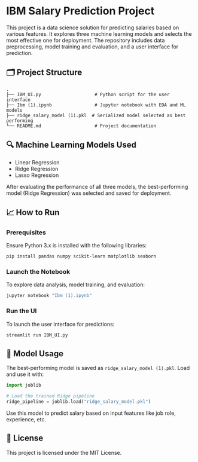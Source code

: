 # IBM Salary Prediction Project

This project is a data science solution for predicting salaries based on various features. It explores three machine learning models and selects the most effective one for deployment. The repository includes data preprocessing, model training and evaluation, and a user interface for prediction.

## 🗂️ Project Structure

```
.
├── IBM_UI.py                    # Python script for the user interface
├── Ibm (1).ipynb                # Jupyter notebook with EDA and ML models
├── ridge_salary_model (1).pkl  # Serialized model selected as best performing
└── README.md                    # Project documentation
```

## 🔍 Machine Learning Models Used

- Linear Regression
- Ridge Regression
- Lasso Regression

After evaluating the performance of all three models, the best-performing model (Ridge Regression) was selected and saved for deployment.

## 📈 How to Run

### Prerequisites

Ensure Python 3.x is installed with the following libraries:

```bash
pip install pandas numpy scikit-learn matplotlib seaborn
```

### Launch the Notebook

To explore data analysis, model training, and evaluation:

```bash
jupyter notebook "Ibm (1).ipynb"
```

### Run the UI

To launch the user interface for predictions:

```bash
streamlit run IBM_UI.py
```

## 💾 Model Usage

The best-performing model is saved as `ridge_salary_model (1).pkl`. Load and use it with:

```python
import joblib

# Load the trained Ridge pipeline
ridge_pipeline = joblib.load("ridge_salary_model.pkl")
```

Use this model to predict salary based on input features like job role, experience, etc.

## 📄 License

This project is licensed under the MIT License.
